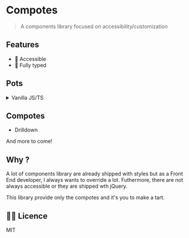 # Compotes

> A components library focused on accessibility/customization

## Features

- 🦾 Accessible
- 📠 Fully typed

## Pots

<details>
<summary>Vanilla JS/TS</summary><br>

```bash
npm i -D @compotes/core

# yarn
yarn add -D @compotes/core

# pnpm
pnpm add -D @compotes/core
```

<br></details>

<!--<details>
<summary>VueJS 3</summary><br>

```bash
npm i -D @compotes/vue

# yarn
yarn add -D @compotes/vue

# pnpm
pnpm add -D @compotes/vue
```

<br></details>

<details>
<summary>Nuxt 3</summary><br>

```bash
npm i -D @compotes/nuxt

# yarn
yarn add -D @compotes/nuxt

# pnpm
pnpm add -D @compotes/nuxt
```

<br></details>-->

## Compotes

- Drilldown
<!-- Tabs
- Pagination
- Accordion-->

And more to come!

## Why ?

A lot of components library are already shipped with styles but as a Front End developer, I always wants to override a lot. Futhermore, there are not always accessible or they are shipped wth jQuery.

This library provide only the compotes and it's you to make a tart.

## 👨‍💼 Licence

MIT